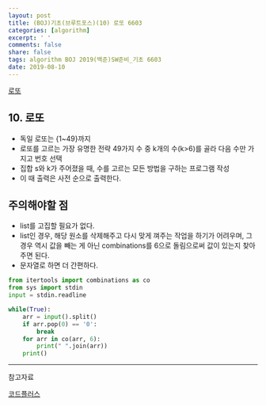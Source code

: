 ```yaml
---
layout: post
title: (BOJ)기초(브루트포스)(10) 로또 6603
categories: [algorithm]
excerpt: ' '
comments: false
share: false
tags: algorithm BOJ 2019(백준)SW준비_기초 6603
date: 2019-08-10
---
```


[로또](https://www.acmicpc.net/problem/6603)

## 10. 로또

- 독일 로또는 {1~49}까지
- 로또를 고르는 가장 유명한 전략 49가지 수 중 k개의 수(k>6)를 골라 다음 수만 가지고 번호 선택
- 집합 s와 k가 주어졌을 때, 수를 고르는 모든 방법을 구하는 프로그램 작성
- 이 때 출력은 사전 순으로 출력한다.

## 주의해야할 점

- list를 고집할 필요가 없다.
- list인 경우, 해당 원소를 삭제해주고 다시 맞게 껴주는 작업을 하기가 어려우며, 그 경우 역시 값을 빼는 게 아닌 combinations를 6으로 돌림으로써 값이 있는지 찾아주면 된다.
- 문자열로 하면 더 간편하다.

```python
from itertools import combinations as co
from sys import stdin
input = stdin.readline

while(True):
    arr = input().split()
    if arr.pop(0) == '0':
        break
    for arr in co(arr, 6):
        print(" ".join(arr))
    print()

```

---

참고자료

[코드플러스](https://code.plus/course/32)
